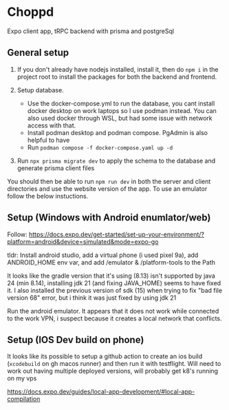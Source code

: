 # Choppd

Expo client app, tRPC backend with prisma and postgreSql

## General setup

1. If you don't already have nodejs installed, install it, then do `npm i` in the project root to install the packages for both the backend and frontend.

1. Setup database.
    - Use the docker-compose.yml to run the database, you cant install docker desktop on work laptops so I use podman instead. You can also used docker through WSL, but had some issue with network access with that.
    - Install podman desktop and podman compose. PgAdmin is also helpful to have
    - Run `podman compose -f docker-compose.yaml up -d`
1. Run `npx prisma migrate dev` to apply the schema to the database and generate prisma client files

You should then be able to run `npm run dev` in both the server and client directories and use the website version of the app. To use an emulator follow the below instuctions.

## Setup (Windows with Android enumlator/web)

Follow: <https://docs.expo.dev/get-started/set-up-your-environment/?platform=android&device=simulated&mode=expo-go>

tldr:
Install android studio, add a virtual phone (i used pixel 9a), add ANDROID_HOME env var, and add /emulator & /platform-tools to the Path

It looks like the gradle version that it's using (8.13) isn't supported by java 24 (min 8.14), installing jdk 21 (and fixing JAVA_HOME) seems to have fixed it.
I also installed the previous version of sdk (15) when trying to fix "bad file version 68" error, but i think it was just fixed by using jdk 21

Run the android emulator. It appears that it does not work while connected to the work VPN, i suspect because it creates a local network that conflicts.

## Setup (IOS Dev build on phone)

It looks like its possible to setup a github action to create an ios build (`xcodebuild` on gh macos runner) and then run it with testflight. Will need to work out having multiple deployed versions, will probably get k8's running on my vps

<https://docs.expo.dev/guides/local-app-development/#local-app-compilation>
